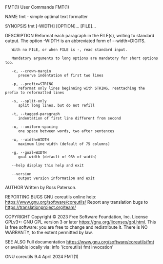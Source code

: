 FMT(1)									 User Commands									FMT(1)

NAME
       fmt - simple optimal text formatter

SYNOPSIS
       fmt [-WIDTH] [OPTION]... [FILE]...

DESCRIPTION
       Reformat each paragraph in the FILE(s), writing to standard output.  The option -WIDTH is an abbreviated form of --width=DIGITS.

       With no FILE, or when FILE is -, read standard input.

       Mandatory arguments to long options are mandatory for short options too.

       -c, --crown-margin
	      preserve indentation of first two lines

       -p, --prefix=STRING
	      reformat only lines beginning with STRING, reattaching the prefix to reformatted lines

       -s, --split-only
	      split long lines, but do not refill

       -t, --tagged-paragraph
	      indentation of first line different from second

       -u, --uniform-spacing
	      one space between words, two after sentences

       -w, --width=WIDTH
	      maximum line width (default of 75 columns)

       -g, --goal=WIDTH
	      goal width (default of 93% of width)

       --help display this help and exit

       --version
	      output version information and exit

AUTHOR
       Written by Ross Paterson.

REPORTING BUGS
       GNU coreutils online help: <https://www.gnu.org/software/coreutils/>
       Report any translation bugs to <https://translationproject.org/team/>

COPYRIGHT
       Copyright © 2023 Free Software Foundation, Inc.	License GPLv3+: GNU GPL version 3 or later <https://gnu.org/licenses/gpl.html>.
       This is free software: you are free to change and redistribute it.  There is NO WARRANTY, to the extent permitted by law.

SEE ALSO
       Full documentation <https://www.gnu.org/software/coreutils/fmt>
       or available locally via: info '(coreutils) fmt invocation'

GNU coreutils 9.4							  April 2024									FMT(1)
